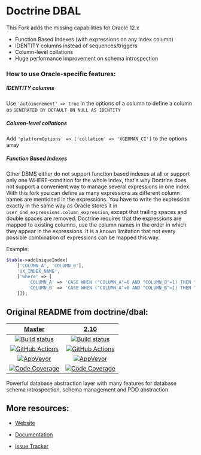 # Doctrine DBAL

This Fork adds the missing capabilities for Oracle 12.x
* Function Based Indexes (with expressions on any index column)
* IDENTITY columns instead of sequences/triggers
* Column-level collations
* Huge performance improvement on schema introspection

### How to use Oracle-specific features:

##### IDENTITY columns

Use `'autoincrement' => true` in the options of a column to define a column as `GENERATED BY DEFAULT ON NULL AS IDENTITY`

##### Column-level collations

Add `'platformOptions' => ['collation' => 'XGERMAN_CI']` to the options array

##### Function Based Indexes

Other DBMS either do not support function based indexes at all or support only one WHERE-condition for the whole index,
that's why Doctrine does not support a convenient way to manage several expressions in one index.
With this fork you can define as many expressions as different column names are mentioned in the expressions.
You have to write the expression exactly in the same way as Oracle stores it in `user_ind_expressions.column_expression`,
except that trailing spaces and double spaces are removed.
Doctrine requires that the expressions are mapped to existing columns, use the column names in the order in which they appear in the expressions. 
It is a known limitation that not every possible combination of expressions can be mapped this way.

Example:
````php
$table->addUniqueIndex(
    ['COLUMN_A', 'COLUMN_B'],
    'UX_INDEX_NAME',
    ['where' => [
        'COLUMN_A' => 'CASE WHEN ("COLUMN_A"=0 AND "COLUMN_B"=1) THEN "COLUMN_C" END',
        'COLUMN_B' => 'CASE WHEN ("COLUMN_A"=0 AND "COLUMN_B"=1) THEN "COLUMN_D" END',
    ]]);
````


## Original README from doctrine/dbal:

| [Master][Master] | [2.10][2.10] |
|:----------------:|:----------:|
| [![Build status][Master image]][Master] | [![Build status][2.10 image]][2.10] |
| [![GitHub Actions][GA master image]][GA master] | [![GitHub Actions][GA 2.10 image]][GA 2.10] |
| [![AppVeyor][AppVeyor master image]][AppVeyor master] | [![AppVeyor][AppVeyor 2.10 image]][AppVeyor 2.10] 
| [![Code Coverage][Coverage image]][CodeCov Master] | [![Code Coverage][Coverage 2.10 image]][CodeCov 2.10] |

Powerful database abstraction layer with many features for database schema introspection, schema management and PDO abstraction.

## More resources:

* [Website](http://www.doctrine-project.org/projects/dbal.html)
* [Documentation](http://docs.doctrine-project.org/projects/doctrine-dbal/en/latest/)
* [Issue Tracker](https://github.com/doctrine/dbal/issues)

  [Master image]: https://img.shields.io/travis/doctrine/dbal/master.svg?style=flat-square
  [Coverage image]: https://codecov.io/gh/doctrine/dbal/branch/master/graph/badge.svg
  [Master]: https://travis-ci.org/doctrine/dbal
  [CodeCov Master]: https://codecov.io/gh/doctrine/dbal/branch/master
  [AppVeyor master]: https://ci.appveyor.com/project/doctrine/dbal/branch/master
  [AppVeyor master image]: https://ci.appveyor.com/api/projects/status/i88kitq8qpbm0vie/branch/master?svg=true
  [GA master]: https://github.com/doctrine/dbal/actions?query=workflow%3A%22Continuous+Integration%22+branch%3Amaster
  [GA master image]: https://github.com/doctrine/dbal/workflows/Continuous%20Integration/badge.svg

  [2.10 image]: https://img.shields.io/travis/doctrine/dbal/2.10.x.svg?style=flat-square
  [Coverage 2.10 image]: https://codecov.io/gh/doctrine/dbal/branch/2.10.x/graph/badge.svg
  [2.10]: https://github.com/doctrine/dbal/tree/2.10.x
  [CodeCov 2.10]: https://codecov.io/gh/doctrine/dbal/branch/2.10.x
  [AppVeyor 2.10]: https://ci.appveyor.com/project/doctrine/dbal/branch/2.10.x
  [AppVeyor 2.10 image]: https://ci.appveyor.com/api/projects/status/i88kitq8qpbm0vie/branch/2.10.x?svg=true
  [GA 2.10]: https://github.com/doctrine/dbal/actions?query=workflow%3A%22Continuous+Integration%22+branch%3A2.10.x
  [GA 2.10 image]: https://github.com/doctrine/dbal/workflows/Continuous%20Integration/badge.svg?branch=2.10.x
